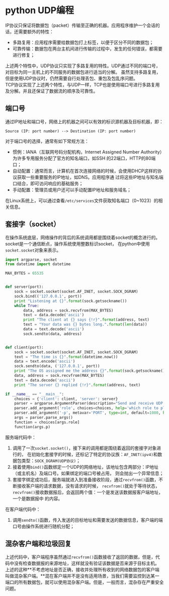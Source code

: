 # python UDP编程
IP协议只保证将数据包（packet）传输至正确的机器。应用程序维护一个会话的话，还需要额外的特性：
 - 多路复用：应用程序需要给数据包打上标签，以便于区分不同的数据包；
 - 可靠传输：数据包在两台主机间进行传输的过程中，发生的任何错误，都需要进行修复； 
 
上述两个特性中，UDP协议只实现了多路复用的特性。UDP通过不同的端口号，对目标为同一主机上的不同服务的数据包进行适当的分解。
虽然支持多路复用，但是使用UDP协议时，仍然需要自行处理丢包、重包及包乱序问题。  
TCP协议实现了上述两个特性，与UDP一样，TCP也是使用端口号进行多路复用及分解。并且还保证了数据流的顺序及可靠性。  

## 端口号
通过IP地址和端口号，网络上的机器之间可以有效的标识源机器及目标机器，即：
```
Source (IP: port number) --> Destination (IP: port number)
```
对于端口号的选择，通常有如下常规方法：
 - 惯例：IANA（互联网号码分配机构，Internet Assigned Number Authority）为许多专用服务分配了官方的知名端口，如SSH
 的22端口，HTTP的80端口；
 - 自动配置：通常而言，计算机在首次连接网络的时候，会使用DHCP这样的协议获取一些重要服务的IP地址，如DNS。应用程序通
 过将这些IP地址与知名端口结合，即可访问响应的基础服务；
 - 手动配置：管理员或用户还可以手动配置IP地址和服务域名；
 
在Linux系统上，可以通过查看`/etc/services`文件获取知名端口（0~1023）的相关信息。
 
## 套接字（socket）
在操作系统底层，网络操作的背后的系统调用都是围绕着socket的概念进行的。socket是一个通信断点，操作系统使用整数标识socket，
在python中使用`socket.socket`对象来表示。
```python
import argparse, socket
from datetime import datetime

MAX_BYTES = 65535


def server(port):
    sock = socket.socket(socket.AF_INET, socket.SOCK_DGRAM)
    sock.bind(('127.0.0.1', port))
    print "Listening at {}".format(sock.getsockname())
    while True:
        data, address = sock.recvfrom(MAX_BYTES)
        text = data.decode('ascii')
        print "The client at {} says {!r}".format(address, text)
        text = "Your data was {} bytes long.".format(len(data))
        data = text.decode('ascii')
        sock.sendto(data, address)


def client(port):
    sock = socket.socket(socket.AF_INET, socket.SOCK_DGRAM)
    text = "The time is {}".format(datetime.now())
    data = text.encode('ascii')
    sock.sendto(data, ('127.0.0.1', port))
    print "The OS assigned me the address {}".format(sock.getsockname())
    data, address = sock.recvfrom(MAX_BYTES)
    text = data.decode('ascii')
    print "The server {} replied {!r}".format(address, text)

if __name__ == "__main__":
    choices = {'client': client, 'server': server}
    parser = argparse.ArgumentParser(description="Send and receive UDP locally.")
    parser.add_argument('role', choices=choices, help='which role to play')
    parser.add_argument('-p', metavar='PORT', type=int, default=1080, help='UDP port(default 1080)')
    args = parser.parse_args()
    function = choices[args.role]
    function(args.p)
```
服务端代码中：
 1. 调用了一次`socket.socket()`，接下来的调用都是围绕着返回的套接字对象进行的，
 在初始化套接字的时候，还标记了特定的协议族：`AF_INET(ipv4)`和数据包类型：`SOCK_DGRAM(UDP协议)`；
 2. 接着使用`bind()`函数绑定一个UDP的网络地址，该地址包含两部分：IP地址（或主机名）及端口号。如果绑定的端口号被占用，
 则会抛出一个异常信息；
 3. 套接字绑定成功后，服务端就进入到准备接收阶段，通过`recvfrom()`函数，不断接收客户端的请求数据，没有请求的时候，
 `recvfrom()`就处于等待状态，`recvfrom()`接收数据报后，会返回两个值：一个是发送该数据报客户端地址，一个是数据报中
 的内容。
 
 在客户端代码中：
 1. 调用`sendto()`函数，传入发送的目标地址和需要发送的数据信息，客户端的端口号由操作系统进行随机分配；

## 混杂客户端和垃圾回复
上述代码中，客户端程序虽然通过`recvfrom()`函数接收了返回的数据，但是，代码中没有检查数据报的来源地址，这样就没有验证该数据是否来源于目标主机。  
上述的这种**不考虑地址是否正确，接收并处理所有收到的网络数据包的客户端叫做混杂客户端。**混在客户端并不是没有适用场景，当我们需要监控到达某一端口的所有数据包，就可以使用混杂客户端。但是，一般而言，混杂存在严重安全问题。


